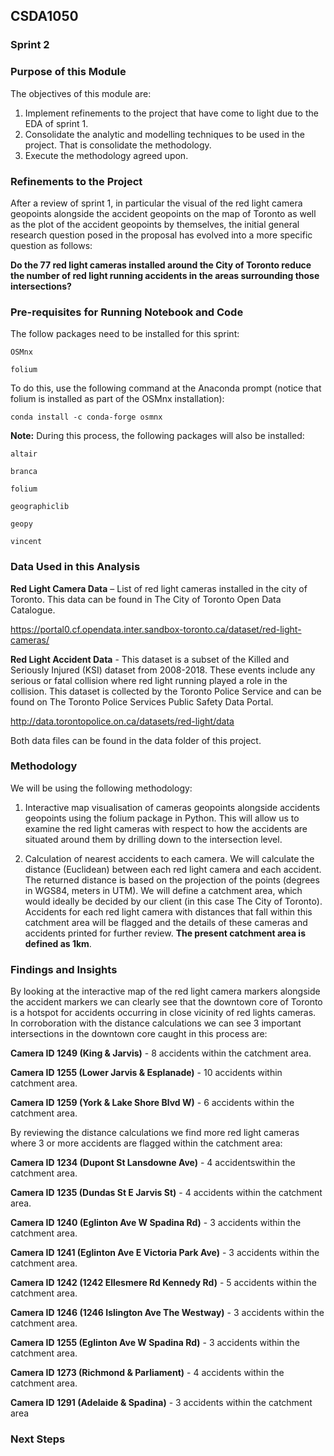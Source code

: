 ## CSDA1050

### Sprint 2


### Purpose of this Module

The objectives of this module are:

1. Implement refinements to the project that have come to light due to the EDA of sprint 1.
2. Consolidate the analytic and modelling techniques to be used in the project. That is consolidate the methodology.
3. Execute the methodology agreed upon.


### Refinements to the Project

After a review of sprint 1, in particular the visual of the red light camera geopoints alongside the accident geopoints on the map of Toronto as well as the plot of the accident geopoints by themselves, the initial general research question posed in the proposal has evolved into a more specific question as follows:

**Do the 77 red light cameras installed around the City of Toronto reduce the number of red light running accidents in the areas surrounding those intersections?**



### Pre-requisites for Running Notebook and Code

The follow packages need to be installed for this sprint:

    OSMnx

    folium

To do this, use the following command at the Anaconda prompt (notice that folium is installed as part of the OSMnx installation):

    conda install -c conda-forge osmnx
    
**Note:** During this process, the following packages will also be installed:

    altair
    
    branca
    
    folium
    
    geographiclib
    
    geopy
    
    vincent


### Data Used in this Analysis

**Red Light Camera Data** – List of red light cameras installed in the city of Toronto. This data can be found in The City of Toronto Open Data Catalogue. 

https://portal0.cf.opendata.inter.sandbox-toronto.ca/dataset/red-light-cameras/

**Red Light Accident Data** - This dataset is a subset of the Killed and Seriously Injured (KSI) dataset from 2008-2018. These events include any serious or fatal collision where red light running played a role in the collision. This dataset is collected by the Toronto Police Service and can be found on The Toronto Police Services Public Safety Data Portal.

http://data.torontopolice.on.ca/datasets/red-light/data

Both data files can be found in the data folder of this project.


### Methodology

We will be using the following methodology:

1. Interactive map visualisation of cameras geopoints alongside accidents geopoints using the folium package in Python. This will allow us to examine the red light cameras with respect to how the accidents are situated around them by drilling down to the intersection level.

2. Calculation of nearest accidents to each camera. We will calculate the distance (Euclidean) between each red light camera and each accident. The returned distance is based on the projection of the points (degrees in WGS84, meters in UTM). We will define a catchment area, which would ideally be decided by our client (in this case The City of Toronto). Accidents for each red light camera with distances that fall within this catchment area will be flagged and the details of these cameras and accidents printed for further review. **The present catchment area is defined as 1km**.



### Findings and Insights

By looking at the interactive map of the red light camera markers alongside the accident markers we can clearly see that the downtown core of Toronto is a hotspot for accidents occurring in close vicinity of red lights cameras. In corroboration with the distance calculations we can see 3 important intersections in the downtown core caught in this process are:

**Camera ID 1249 (King & Jarvis)** - 8 accidents within the catchment area.

**Camera ID 1255 (Lower Jarvis & Esplanade)** - 10 accidents within catchment area.

**Camera ID 1259 (York & Lake Shore Blvd W)** - 6 accidents within the catchment area.

By reviewing the distance calculations we find more red light cameras where 3 or more accidents are flagged within the catchment area:

**Camera ID 1234 (Dupont St Lansdowne Ave)** - 4 accidentswithin the catchment area.

**Camera ID 1235 (Dundas St E Jarvis St)** - 4 accidents within the catchment area.

**Camera ID 1240 (Eglinton Ave W Spadina Rd)** - 3 accidents within the catchment area.

**Camera ID 1241 (Eglinton Ave E Victoria Park Ave)** - 3 accidents within the catchment area.

**Camera ID 1242 (1242 Ellesmere Rd Kennedy Rd)** - 5 accidents within the catchment area.

**Camera ID 1246 (1246 Islington Ave The Westway)** - 3 accidents within the catchment area.

**Camera ID 1255 (Eglinton Ave W Spadina Rd)** - 3 accidents within the catchment area.

**Camera ID 1273 (Richmond & Parliament)** - 4 accidents within the catchment area.

**Camera ID 1291 (Adelaide & Spadina)** - 3 accidents within the catchment area


### Next Steps
